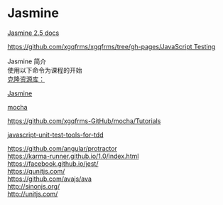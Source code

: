 # Jasmine

[Jasmine 2.5 docs ](http://jasmine.github.io/2.5/introduction)


[https://github.com/xgqfrms/xgqfrms/tree/gh-pages/JavaScript Testing](https://github.com/xgqfrms/xgqfrms/tree/gh-pages/JavaScript%20Testing)



Jasmine 简介  
使用以下命令为课程的开始   
[克隆资源库：](https://github.com/udacity/ud549) 

[Jasmine](http://jasmine.github.io/)  

[mocha](https://mochajs.org/)  

https://github.com/xgqfrms-GitHub/mocha/Tutorials  

[javascript-unit-test-tools-for-tdd](http://stackoverflow.com/questions/300855/javascript-unit-test-tools-for-tdd) 



https://github.com/angular/protractor  
https://karma-runner.github.io/1.0/index.html    
https://facebook.github.io/jest/    
https://qunitjs.com/  
https://github.com/avajs/ava  
http://sinonjs.org/  
http://unitjs.com/  
